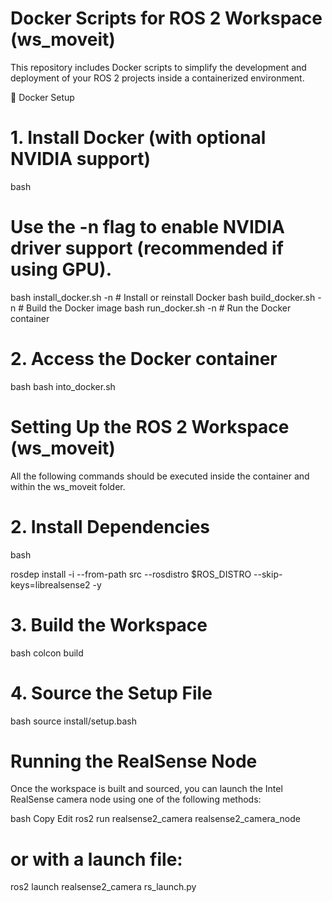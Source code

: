 # Docker Scripts for ROS 2 Workspace (ws_moveit)
This repository includes Docker scripts to simplify the development and deployment of your ROS 2 projects inside a containerized environment.

🐳 Docker Setup
# 1. Install Docker (with optional NVIDIA support)
bash
# Use the -n flag to enable NVIDIA driver support (recommended if using GPU).

bash install_docker.sh -n     # Install or reinstall Docker
bash build_docker.sh -n       # Build the Docker image
bash run_docker.sh -n         # Run the Docker container

# 2. Access the Docker container

bash
bash into_docker.sh

# Setting Up the ROS 2 Workspace (ws_moveit)
All the following commands should be executed inside the container and within the ws_moveit folder.

# 2. Install Dependencies
bash

rosdep install -i --from-path src --rosdistro $ROS_DISTRO --skip-keys=librealsense2 -y

# 3. Build the Workspace

bash
colcon build
# 4. Source the Setup File

bash
source install/setup.bash

# Running the RealSense Node
Once the workspace is built and sourced, you can launch the Intel RealSense camera node using one of the following methods:

bash
Copy
Edit
ros2 run realsense2_camera realsense2_camera_node

# or with a launch file:
ros2 launch realsense2_camera rs_launch.py
